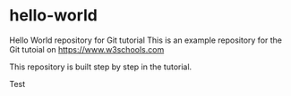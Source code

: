# hello-world
Hello World repository for Git tutorial
This is an example repository for the Git tutoial on https://www.w3schools.com

This repository is built step by step in the tutorial. 

Test
